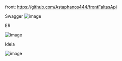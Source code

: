 front: https://github.com/Astaphanos444/frontFaltasApi

Swagger
![image](https://github.com/user-attachments/assets/f9fcc58d-b6ad-4c23-8f85-f0e645c6bd54)



ER

![image](https://github.com/user-attachments/assets/4300655b-4202-4ab0-bf84-1d1feaa4f21b)




Ideia

![image](https://github.com/user-attachments/assets/8eb69e50-f6fe-421c-8638-0b98b496f92e)
